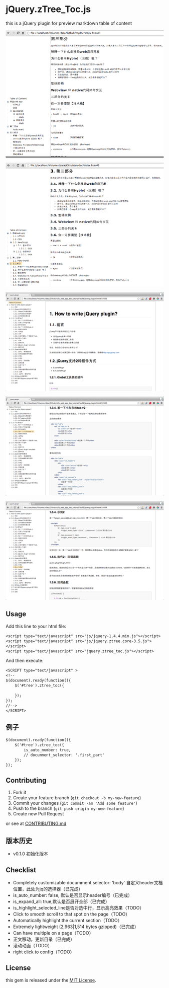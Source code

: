 # jQuery.zTree_Toc.js

this is a jQuery plugin for preview  markdown table of content

![](demo/1.png)

![](demo/2.png)

![](demo/3.png)

![](demo/4.png)

![](demo/5.png)

## Usage

Add this line to your html file:

	<script type="text/javascript" src="js/jquery-1.4.4.min.js"></script>
	<script type="text/javascript" src="js/jquery.ztree.core-3.5.js"></script>
	<script type="text/javascript" src="jquery.ztree_toc.js"></script>

And then execute:

	<SCRIPT type="text/javascript" >
	<!--
	$(document).ready(function(){
		$('#tree').ztree_toc({
	
		});
	});
	//-->
	</SCRIPT>
	
## 例子

	$(document).ready(function(){
		$('#tree').ztree_toc({
			is_auto_number: true,
			// documment_selector: '.first_part'
		});
	});
	

## Contributing

1. Fork it
2. Create your feature branch (`git checkout -b my-new-feature`)
3. Commit your changes (`git commit -am 'Add some feature'`)
4. Push to the branch (`git push origin my-new-feature`)
5. Create new Pull Request

or see at [CONTRIBUTING.md](CONTRIBUTING.md)

## 版本历史

- v0.1.0 初始化版本 

## Checklist

- Completely customizable documment selector: 'body' 自定义header文档位置，此处为jq的选择器（已完成）
- is_auto_number: false, 默认是否显示header编号（已完成）
- is_expand_all: true,默认是否展开全部（已完成）
- is_highlight_selected_line是否对选中行，显示高亮效果（TODO）
- Click to smooth scroll to that spot on the page（TODO）
- Automatically highlight the current section（TODO）
- Extremely lightweight (2,963|1,514 bytes gzipped)（已完成）
- Can have multiple on a page（TODO）
- 正文移动，更新目录（已完成）
- 滚动动画（TODO）
- right click to config（TODO）

## License

this gem is released under the [MIT License](http://www.opensource.org/licenses/MIT).
